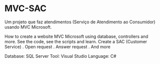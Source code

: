 # MVC-SAC
Um projeto que faz atendimentos (Serviço de Atendimento ao Consumidor) usando MVC Microsoft.

How to create a website MVC Microsoft using database, controllers and more.
See the code, see the scripts and learn.
Create a SAC (Customer Service)
. Open request
. Answer request
. And more

Database: SQL Server
Tool: Visual Studio
Language: C#
